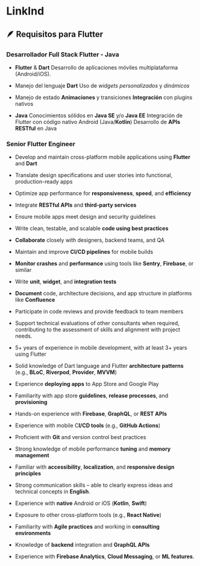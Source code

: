 # LinkInd

## 🪶 Requisitos para Flutter

### Desarrollador Full Stack Flutter - Java

- **Flutter** & **Dart** Desarrollo de aplicaciones móviles multiplataforma (Android/iOS).

- Manejo del lenguaje **Dart** Uso de *widgets personalizados* y *dinámicos*
- Manejo de estado **Animaciones** y transiciones **Integración** con plugins nativos
- **Java** Conocimientos sólidos en **Java SE** y/o **Java EE** Integración de Flutter con código nativo Android (Java/**Kotlin**)
Desarrollo de **APIs RESTful** en Java

### Senior Flutter Engineer

- Develop and maintain cross-platform mobile applications using **Flutter** and **Dart**

- Translate design specifications and user stories into functional, production-ready apps
- Optimize app performance for **responsiveness**, **speed**, and **efficiency**
- Integrate **RESTful APIs** and **third-party services**
- Ensure mobile apps meet design and security guidelines
- Write clean, testable, and scalable **code using best practices**
- **Collaborate** closely with designers, backend teams, and QA
- Maintain and improve **CI/CD pipelines** for mobile builds
- **Monitor crashes** and **performance** using tools like **Sentry**, **Firebase**, or similar
- Write **unit**, **widget**, and **integration tests**
- **Document** code, architecture decisions, and app structure in platforms like **Confluence**
- Participate in code reviews and provide feedback to team members
- Support technical evaluations of other consultants when required, contributing to the assessment of skills and alignment with project needs.

- 5+ years of experience in mobile development, with at least 3+ years using Flutter
- Solid knowledge of Dart language and Flutter **architecture patterns** (e.g., **BLoC**, **Riverpod**, **Provider**, **MVVM**)
- Experience **deploying apps** to App Store and Google Play
- Familiarity with app store **guidelines**, **release processes**, and **provisioning**
- Hands-on experience with **Firebase**, **GraphQL**, or **REST APIs**
- Experience with mobile C**I/CD tools** (e.g., **GitHub Actions**)
- Proficient with **Git** and version control best practices
- Strong knowledge of mobile performance **tuning** and **memory management**
- Familiar with **accessibility**, **localization**, and **responsive design principles**
- Strong communication skills – able to clearly express ideas and technical concepts in **English**.

- Experience with **native** Android or iOS (**Kotlin**, **Swift**)

- Exposure to other cross-platform tools (e.g., **React Native**)
- Familiarity with **Agile practices** and working in **consulting environments**
- Knowledge of **backend** integration and **GraphQL APIs**
- Experience with **Firebase Analytics**, **Cloud Messaging**, or **ML features**.
